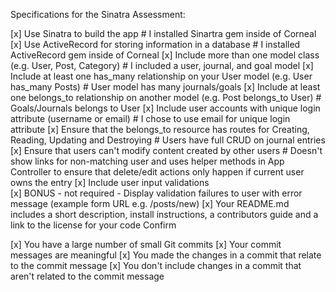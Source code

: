 Specifications for the Sinatra Assessment:

 [x] Use Sinatra to build the app    # I installed Sinartra gem inside of Corneal
 [x] Use ActiveRecord for storing information in a database   # I installed ActiveRecord gem inside of Corneal
 [x] Include more than one model class (e.g. User, Post, Category)  # I included a user, journal, and goal model
 [x] Include at least one has_many relationship on your User model (e.g. User has_many Posts)  # User model has many journals/goals
 [x] Include at least one belongs_to relationship on another model (e.g. Post belongs_to User)  # Goals/Journals belongs to User
 [x] Include user accounts with unique login attribute (username or email)  # I chose to use email for unique login attribute
 [x] Ensure that the belongs_to resource has routes for Creating, Reading, Updating and Destroying  # Users have full CRUD on journal entries
 [x] Ensure that users can't modify content created by other users   # Doesn't show links for non-matching user and uses helper methods in
        App Controller to ensure that delete/edit actions only happen if current user owns the entry
 [x] Include user input validations    
 [x] BONUS - not required - Display validation failures to user with error message (example form URL e.g. /posts/new)
 [x] Your README.md includes a short description, install instructions, a contributors guide and a link to the license for your code
Confirm

 [x] You have a large number of small Git commits
 [x] Your commit messages are meaningful
 [x] You made the changes in a commit that relate to the commit message
 [x] You don't include changes in a commit that aren't related to the commit message
